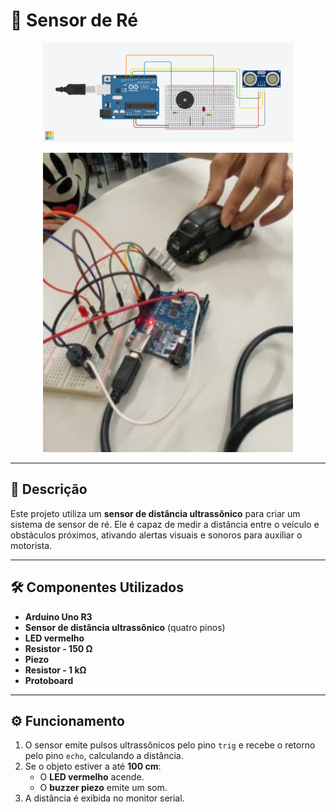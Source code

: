 # 🚗 **Sensor de Ré**

<p align="center">
  <img src="docs/Sensor de Estacionamento.png" alt="Sensor de Ré" width="400px">
</p>

<p align="center">
  <img src="docs/cap.png" alt="Sensor de Ré" width="400px">
</p>

---

## 📖 **Descrição**
Este projeto utiliza um **sensor de distância ultrassônico** para criar um sistema de sensor de ré. Ele é capaz de medir a distância entre o veículo e obstáculos próximos, ativando alertas visuais e sonoros para auxiliar o motorista.

---

## 🛠 **Componentes Utilizados**
- **Arduino Uno R3**
- **Sensor de distância ultrassônico** (quatro pinos)
- **LED vermelho**
- **Resistor - 150 Ω**
- **Piezo**
- **Resistor - 1 kΩ**
- **Protoboard**

---

## ⚙️ **Funcionamento**
1. O sensor emite pulsos ultrassônicos pelo pino `trig` e recebe o retorno pelo pino `echo`, calculando a distância.
2. Se o objeto estiver a até **100 cm**:
   - O **LED vermelho** acende.
   - O **buzzer piezo** emite um som.
3. A distância é exibida no monitor serial.

